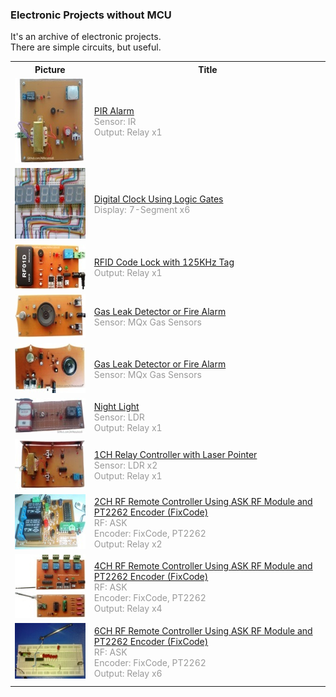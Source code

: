 ### Electronic Projects without MCU
It's an archive of electronic projects.  
There are simple circuits, but useful.  

<table>
  <tr>
    <th>Picture</th>
    <th>Title</th>
  </tr>

 
 <!-- ********************** -->
  <tr>
    <td>
        <img
        src="https://github.com/AliRezaJoodi/Electronics_Projects/raw/main/Alarm_PIR/Pictures/Album.jpg"
        alt="ts"
        width="150"
        height="136"
        />
    </td>
    <td>
        <a href="https://github.com/AliRezaJoodi/Electronics_Projects/blob/main/Alarm_PIR" target="_top">
        <span>PIR Alarm</span>
        </a> <br />
        <span style="color:#999">Sensor: IR</span> <br />
        <span style="color:#999">Output: Relay x1</span> <br />
    </td>
  </tr>

  <!-- ********************** -->
  <tr>
    <td>
        <img
        src="https://github.com/AliRezaJoodi/Electronics_Projects/raw/main/Clock_7SegmentDisplay/Pictures/Album.jpg"
        alt="ts"
        width="150"
        height="113"
        />
    </td>
    <td>
        <a href="https://github.com/AliRezaJoodi/Electronics_Projects/blob/main/Clock_7SegmentDisplay" target="_top">
        <span>Digital Clock Using Logic Gates</span>
        </a> <br />
        <span style="color:#999">Display: 7-Segment x6</span> <br />
    </td>
  </tr>

  <!-- ********************** -->
  <tr>
    <td>
        <img
        src="https://github.com/AliRezaJoodi/Electronics_Projects/raw/main/CodeLock_RFID/Pictures/Album.jpg"
        alt="ts"
        width="150"
        height="72"
        />
    </td>
    <td>
        <a href="https://github.com/AliRezaJoodi/Electronics_Projects/blob/main/CodeLock_RFID" target="_top">
        <span>RFID Code Lock with 125KHz Tag</span>
        </a> <br />
        <span style="color:#999">Output: Relay x1</span> <br />
    </td>
  </tr>

  <!-- ********************** -->
  <tr>
    <td>
        <img
        src="https://github.com/AliRezaJoodi/Electronics_Projects/raw/main/GasDetector/Pictures/Album.jpg"
        alt="ts"
        width="150"
        height="70"
        />
    </td>
    <td>
        <a href="https://github.com/AliRezaJoodi/Electronics_Projects/blob/main/GasDetector" target="_top">
        <span>Gas Leak Detector or Fire Alarm</span>
        </a> <br />
        <span style="color:#999">Sensor: MQx Gas Sensors</span> <br />
    </td>
  </tr>

  <!-- ********************** -->
  <tr>
    <td>
        <img
        src="https://github.com/AliRezaJoodi/Electronics_Projects/raw/main/GasDetector_Model2/Pictures/Album.jpg"
        alt="ts"
        width="150"
        height="80"
        />
    </td>
    <td>
        <a href="https://github.com/AliRezaJoodi/Electronics_Projects/blob/main/GasDetector_Model2" target="_top">
        <span>Gas Leak Detector or Fire Alarm</span>
        </a> <br />
        <span style="color:#999">Sensor: MQx Gas Sensors</span> <br />
    </td>
  </tr>

  <!-- ********************** -->
  <tr>
    <td>
        <img
        src="https://github.com/AliRezaJoodi/Electronics_Projects/raw/main/NightLight/Pictures/Album.jpg"
        alt="ts"
        width="150"
        height="57"
        />
    </td>
    <td>
        <a href="https://github.com/AliRezaJoodi/Electronics_Projects/blob/main/NightLight" target="_top">
        <span>Night Light</span>
        </a> <br />
        <span style="color:#999">Sensor: LDR</span> <br />
        <span style="color:#999">Output: Relay x1</span> <br />
    </td>
  </tr>

  <!-- ********************** -->
  <tr>
    <td>
        <img
        src="https://github.com/AliRezaJoodi/Electronics_Projects/raw/main/RelayController_LaserPointer_1CH/Pictures/Album.jpg"
        alt="ts"
        width="150"
        height="80"
        />
    </td>
    <td>
        <a href="https://github.com/AliRezaJoodi/Electronics_Projects/blob/main/RelayController_LaserPointer_1CH" target="_top">
        <span>1CH Relay Controller with Laser Pointer</span>
        </a> <br />
        <span style="color:#999">Sensor: LDR x2</span> <br />
        <span style="color:#999">Output: Relay x1</span> <br />
    </td>
  </tr>

  <!-- ********************** -->
  <tr>
    <td>
        <img
        src="https://github.com/AliRezaJoodi/Electronics_Projects/raw/main/RelayController_RF_ASK_FixCode_2CH/Pictures/Album.jpg"
        alt="ts"
        width="150"
        height="88"
        />
    </td>
    <td>
        <a href="https://github.com/AliRezaJoodi/Electronics_Projects/blob/main/RelayController_RF_ASK_FixCode_2CH" target="_top">
        <span>2CH RF Remote Controller Using ASK RF Module and PT2262 Encoder (FixCode)</span>
        </a> <br />
        <span style="color:#999">RF: ASK</span> <br />
        <span style="color:#999">Encoder: FixCode, PT2262</span> <br />
        <span style="color:#999">Output: Relay x2</span> <br />
    </td>
  </tr>

  <!-- ********************** -->
  <tr>
    <td>
        <img
        src="https://github.com/AliRezaJoodi/Electronics_Projects/raw/main/RelayController_RF_ASK_FixCode_4CH/Pictures/Album.jpg"
        alt="ts"
        width="150"
        height="102"
        />
    </td>
    <td>
        <a href="https://github.com/AliRezaJoodi/Electronics_Projects/blob/main/RelayController_RF_ASK_FixCode_4CH" target="_top">
        <span>4CH RF Remote Controller Using ASK RF Module and PT2262 Encoder (FixCode)</span>
        </a> <br />
        <span style="color:#999">RF: ASK</span> <br />
        <span style="color:#999">Encoder: FixCode, PT2262</span> <br />
        <span style="color:#999">Output: Relay x4</span> <br />
    </td>
  </tr>

  <!-- ********************** -->
  <tr>
    <td>
        <img
        src="https://github.com/AliRezaJoodi/Electronics_Projects/raw/main/RelayController_RF_ASK_FixCode_6CH/Pictures/Album.jpg"
        alt="ts"
        width="150"
        height="89"
        />
    </td>
    <td>
        <a href="https://github.com/AliRezaJoodi/Electronics_Projects/blob/main/RelayController_RF_ASK_FixCode_6CH" target="_top">
        <span>6CH RF Remote Controller Using ASK RF Module and PT2262 Encoder (FixCode)</span>
        </a> <br />
        <span style="color:#999">RF: ASK</span> <br />
        <span style="color:#999">Encoder: FixCode, PT2262</span> <br />
        <span style="color:#999">Output: Relay x6</span> <br />
    </td>
  </tr>

  <tr>
    <td></td>
    <td></td>
  </tr>
  
</table>
